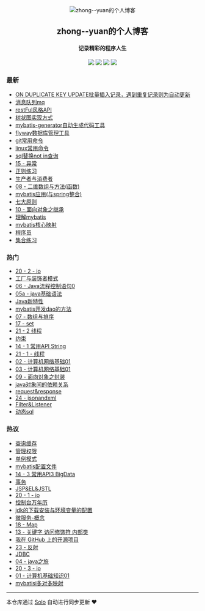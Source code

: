 <p align="center"><img alt="zhong--yuan的个人博客" src="https://static.b3log.org/images/brand/solo-32.png"></p><h2 align="center">
zhong--yuan的个人博客
</h2>

<h4 align="center">记录精彩的程序人生</h4>
<p align="center"><a title="zhong--yuan的个人博客" target="_blank" href="https://github.com/zhong462245819/solo-blog"><img src="https://img.shields.io/github/last-commit/zhong462245819/solo-blog.svg?style=flat-square&color=FF9900"></a>
<a title="GitHub repo size in bytes" target="_blank" href="https://github.com/zhong462245819/solo-blog"><img src="https://img.shields.io/github/repo-size/zhong462245819/solo-blog.svg?style=flat-square"></a>
<a title="Solo Version" target="_blank" href="https://github.com/b3log/solo/releases"><img src="https://img.shields.io/badge/solo-3.6.5-f1e05a.svg?style=flat-square&color=blueviolet"></a>
<a title="Hits" target="_blank" href="https://github.com/b3log/hits"><img src="https://hits.b3log.org/zhong462245819/solo-blog.svg"></a></p>

### 最新

* [ON DUPLICATE KEY UPDATE批量插入记录，遇到重复记录则为自动更新](https://www.zsyfw.cn/articles/2019/10/13/1570959755359.html)
* [消息队列mq](https://www.zsyfw.cn/articles/2019/09/15/1568554749662.html)
* [restFul风格API](https://www.zsyfw.cn/articles/2019/09/11/1568216239030.html)
* [树状图实现方式](https://www.zsyfw.cn/articles/2019/09/09/1568042556862.html)
* [mybatis-generator自动生成代码工具](https://www.zsyfw.cn/articles/2019/09/03/1567525728642.html)
* [flyway数据库管理工具](https://www.zsyfw.cn/articles/2019/09/03/1567523814503.html)
* [git常用命令](https://www.zsyfw.cn/articles/2019/09/03/1567523730273.html)
* [linux常用命令](https://www.zsyfw.cn/articles/2019/09/03/1567523659000.html)
* [sql替换not in查询](https://www.zsyfw.cn/articles/2019/09/03/1567523511515.html)
* [15 - 异常](https://www.zsyfw.cn/articles/2019/09/01/1567349138535.html)
* [正则练习](https://www.zsyfw.cn/articles/2019/09/01/1567349138741.html)
* [生产者与消费者](https://www.zsyfw.cn/articles/2019/09/01/1567349138138.html)
* [08 - 二维数组与方法(函数)](https://www.zsyfw.cn/articles/2019/09/01/1567349138337.html)
* [mybatis应用(与spring整合)](https://www.zsyfw.cn/articles/2019/09/01/1567349137117.html)
* [七大原则](https://www.zsyfw.cn/articles/2019/09/01/1567349137305.html)
* [10 - 面向对象之继承](https://www.zsyfw.cn/articles/2019/09/01/1567349137720.html)
* [理解mybatis](https://www.zsyfw.cn/articles/2019/09/01/1567349137503.html)
* [mybatis核心映射](https://www.zsyfw.cn/articles/2019/09/01/1567349137928.html)
* [程序员](https://www.zsyfw.cn/articles/2019/09/01/1567349136319.html)
* [集合练习](https://www.zsyfw.cn/articles/2019/09/01/1567349136536.html)

### 热门

* [20 - 2 - io](https://www.zsyfw.cn/articles/2019/09/01/1567349136094.html)
* [工厂与装饰者模式](https://www.zsyfw.cn/articles/2019/09/01/1567349136733.html)
* [06 - Java流程控制语句0](https://www.zsyfw.cn/articles/2019/09/01/1567349134098.html)
* [05a - java基础语法](https://www.zsyfw.cn/articles/2019/09/01/1567349133809.html)
* [Java新特性](https://www.zsyfw.cn/articles/2019/09/01/1567349131548.html)
* [mybatis开发dao的方法](https://www.zsyfw.cn/articles/2019/09/01/1567349135466.html)
* [07 - 数组与排序](https://www.zsyfw.cn/articles/2019/09/01/1567349132215.html)
* [17 - set](https://www.zsyfw.cn/articles/2019/09/01/1567349134345.html)
* [21 - 2 线程](https://www.zsyfw.cn/articles/2019/09/01/1567349123661.html)
* [约束](https://www.zsyfw.cn/articles/2019/09/01/1567349128461.html)
* [14 - 1 常用API String](https://www.zsyfw.cn/articles/2019/09/01/1567349128955.html)
* [21 - 1 - 线程](https://www.zsyfw.cn/articles/2019/09/01/1567349135043.html)
* [02 - 计算机网络基础01](https://www.zsyfw.cn/articles/2019/09/01/1567349129269.html)
* [03 - 计算机网络基础01](https://www.zsyfw.cn/articles/2019/09/01/1567349124246.html)
* [09 - 面向对象之封装](https://www.zsyfw.cn/articles/2019/09/01/1567349124999.html)
* [java对象间的依赖关系](https://www.zsyfw.cn/articles/2019/09/01/1567349123291.html)
* [request&response](https://www.zsyfw.cn/articles/2019/09/01/1567349127417.html)
* [24 - jsonandxml](https://www.zsyfw.cn/articles/2019/09/01/1567349134711.html)
* [Filter&Listener](https://www.zsyfw.cn/articles/2019/09/01/1567349129527.html)
* [动态sql](https://www.zsyfw.cn/articles/2019/09/01/1567349125786.html)

### 热议

* [查询缓存](https://www.zsyfw.cn/articles/2019/09/01/1567349132457.html)
* [管理权限](https://www.zsyfw.cn/articles/2019/09/01/1567349135891.html)
* [单例模式](https://www.zsyfw.cn/articles/2019/09/01/1567349129730.html)
* [mybatis配置文件](https://www.zsyfw.cn/articles/2019/09/01/1567349127666.html)
* [14 - 3 常用API3 BigData](https://www.zsyfw.cn/articles/2019/09/01/1567349133548.html)
* [事务](https://www.zsyfw.cn/articles/2019/09/01/1567349130361.html)
* [JSP&EL&JSTL](https://www.zsyfw.cn/articles/2019/09/01/1567349128207.html)
* [20 - 1 - io](https://www.zsyfw.cn/articles/2019/09/01/1567349131982.html)
* [控制台万年历](https://www.zsyfw.cn/articles/2019/09/01/1567349130559.html)
* [jdk的下载安装与环境变量的配置](https://www.zsyfw.cn/articles/2019/09/01/1567349131337.html)
* [微服务-概念](https://www.zsyfw.cn/articles/2019/09/01/1567349125295.html)
* [18 - Map](https://www.zsyfw.cn/articles/2019/09/01/1567349127179.html)
* [13 - 关键字 访问修饰符 内部类](https://www.zsyfw.cn/articles/2019/09/01/1567349122376.html)
* [我在 GitHub 上的开源项目](https://www.zsyfw.cn/my-github-repos)
* [23 - 反射](https://www.zsyfw.cn/articles/2019/09/01/1567349128698.html)
* [JDBC](https://www.zsyfw.cn/articles/2019/09/01/1567349136921.html)
* [04 - java之旅](https://www.zsyfw.cn/articles/2019/09/01/1567349124687.html)
* [20 - 3 - io](https://www.zsyfw.cn/articles/2019/09/01/1567349126249.html)
* [01 - 计算机基础知识01](https://www.zsyfw.cn/articles/2019/09/01/1567349127905.html)
* [mybatisi多对多映射](https://www.zsyfw.cn/articles/2019/09/01/1567349126007.html)

---

本仓库通过 [Solo](https://github.com/b3log/solo) 自动进行同步更新 ❤️ 